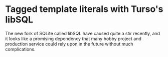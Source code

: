 # Tagged template literals with Turso's libSQL

The new fork of SQLite called libSQL have caused quite a stir recently, and it looks like a promising dependency that many hobby project and production service could rely upon in the future without much complications.
